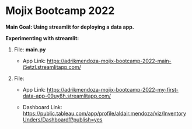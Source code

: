 # Mojix Bootcamp 2022

**Main Goal: Using streamlit for deploying a data app.**

**Experimenting with streamlit:**

1. File: **main.py**
      * App Link: https://adrikmendoza-mojix-bootcamp-2022-main-j5etzl.streamlitapp.com/
    
2. File: 
      * App Link: https://adrikmendoza-mojix-bootcamp-2022-my-first-data-app-09uy8h.streamlitapp.com/
      
      * Dashboard Link: https://public.tableau.com/app/profile/aldair.mendoza/viz/InventoryUnders/Dashboard1?publish=yes
